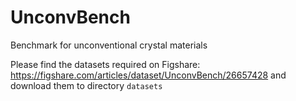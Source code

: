 # UnconvBench
Benchmark for unconventional crystal materials

Please find the datasets required on Figshare: https://figshare.com/articles/dataset/UnconvBench/26657428 and download them to directory `datasets`
